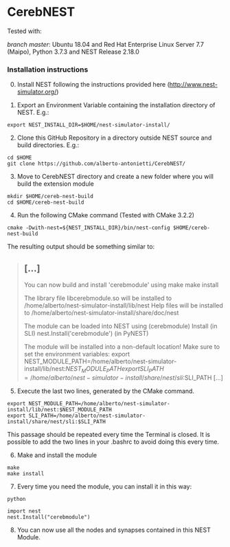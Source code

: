 # CerebNEST

Tested with:

*branch master*: Ubuntu 18.04 and Red Hat Enterprise Linux Server 7.7 (Maipo), Python 3.7.3 and NEST Release 2.18.0


### Installation instructions

0. Install NEST following the instructions provided here (http://www.nest-simulator.org/)

1. Export an Environment Variable containing the installation directory of NEST. E.g.:
```
export NEST_INSTALL_DIR=$HOME/nest-simulator-install/
```
2. Clone this GitHub Repository in a directory outside NEST source and build directories. E.g.:
```
cd $HOME
git clone https://github.com/alberto-antonietti/CerebNEST/
```
3. Move to CerebNEST directory and create a new folder where you will build the extension module
```
mkdir $HOME/cereb-nest-build
cd $HOME/cereb-nest-build

```
4. Run the following CMake command (Tested with CMake 3.2.2)
```
cmake -Dwith-nest=${NEST_INSTALL_DIR}/bin/nest-config $HOME/cereb-nest-build
```

The resulting output should be something similar to:
> [...]
>-------------------------------------------------------
>
>You can now build and install 'cerebmodule' using
>  make
>  make install
>
>The library file libcerebmodule.so will be installed to
>  /home/alberto/nest-simulator-install/lib/nest
>Help files will be installed to
>  /home/alberto/nest-simulator-install/share/doc/nest
>
>The module can be loaded into NEST using
>  (cerebmodule) Install        (in SLI)
>  nest.Install('cerebmodule')  (in PyNEST)
>
>The module will be installed into a non-default location!
>Make sure to set the environment variables:
>  export NEST_MODULE_PATH=/home/alberto/nest-simulator-install/lib/nest:$NEST_MODULE_PATH
>  export SLI_PATH=/home/alberto/nest-simulator-install/share/nest/sli:$SLI_PATH
> [...]

5. Execute the last two lines, generated by the CMake command. 
```
export NEST_MODULE_PATH=/home/alberto/nest-simulator-install/lib/nest:$NEST_MODULE_PATH
export SLI_PATH=/home/alberto/nest-simulator-install/share/nest/sli:$SLI_PATH
```
This passage should be repeated every time the Terminal is closed. It is possible to add the two lines in your \.bashrc to avoid doing this every time.

6. Make and install the module
```
make
make install
```

7. Every time you need the module, you can install it in this way:
```
python

```

```
import nest
nest.Install("cerebmodule")

```

8. You can now use all the nodes and synapses contained in this NEST Module.
